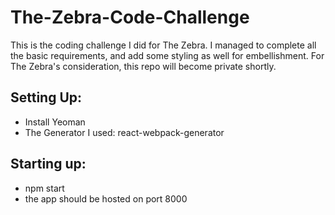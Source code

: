 # The-Zebra-Code-Challenge
This is the coding challenge I did for The Zebra. I managed to complete all the basic requirements, and add some styling as well for embellishment. 
For The Zebra's consideration, this repo will become private shortly. 


## Setting Up: 
- Install Yeoman
- The Generator I used: react-webpack-generator

## Starting up:
- npm start
- the app should be hosted on port 8000

